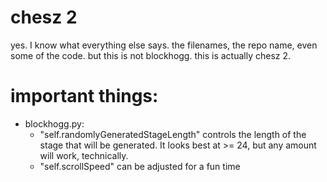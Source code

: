 # chesz 2
yes. I know what everything else says. the filenames, the repo name, even some of the code. but this is not blockhogg. this is actually chesz 2.

# important things:
 * blockhogg.py:
 	* "self.randomlyGeneratedStageLength" controls the length of the stage that will be generated. It looks best at >= 24, but any amount will work, technically.
 	* "self.scrollSpeed" can be adjusted for a fun time